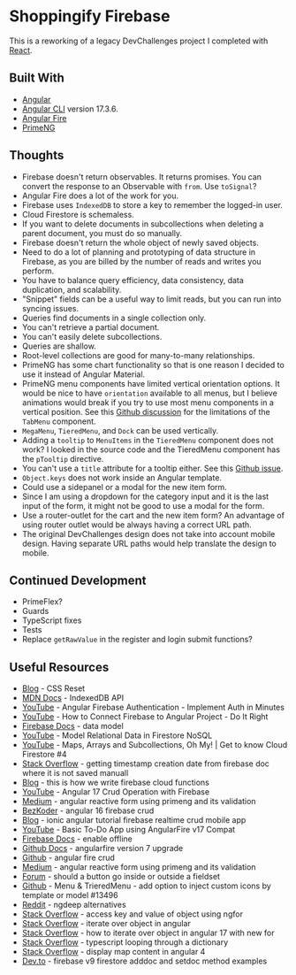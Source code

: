 # Shoppingify Firebase

This is a reworking of a legacy DevChallenges project I completed with [React](https://github.com/jdegand/shoppingify-frontend).

## Built With

- [Angular](https://angular.dev)
- [Angular CLI](https://github.com/angular/angular-cli) version 17.3.6.
- [Angular Fire](https://github.com/angular/angularfire)
- [PrimeNG](https://primeng.org)

## Thoughts

- Firebase doesn't return observables.  It returns promises. You can convert the response to an Observable with `from`.  Use `toSignal`?   
- Angular Fire does a lot of the work for you.  
- Firebase uses `IndexedDB` to store a key to remember the logged-in user. 
- Cloud Firestore is schemaless.   
- If you want to delete documents in subcollections when deleting a parent document, you must do so manually.
- Firebase doesn't return the whole object of newly saved objects.
- Need to do a lot of planning and prototyping of data structure in Firebase, as you are billed by the number of reads and writes you perform.
- You have to balance query efficiency, data consistency, data duplication, and scalability.  
- "Snippet" fields can be a useful way to limit reads, but you can run into syncing issues.  
- Queries find documents in a single collection only.  
- You can't retrieve a partial document.  
- You can't easily delete subcollections.  
- Queries are shallow. 
- Root-level collections are good for many-to-many relationships.
- PrimeNG has some chart functionality so that is one reason I decided to use it instead of Angular Material.
- PrimeNG menu components have limited vertical orientation options.  It would be nice to have `orientation` available to all menus, but I believe animations would break if you try to use most menu components in a vertical position. See this [Github discussion](https://github.com/orgs/primefaces/discussions/1134) for the limitations of the `TabMenu` component. 
- `MegaMenu`, `TieredMenu`, and `Dock` can be used vertically.
- Adding a `tooltip` to `MenuItems` in the `TieredMenu` component does not work?  I looked in the source code and the TieredMenu component has the `pTooltip` directive.  
- You can't use a `title` attribute for a tooltip either.  See this [Github issue](https://github.com/primefaces/primeng/issues/14217).
- `Object.keys` does not work inside an Angular template.
- Could use a sidepanel or a modal for the new item form.  
- Since I am using a dropdown for the category input and it is the last input of the form, it might not be good to use a modal for the form.
- Use a router-outlet for the cart and the new item form?  An advantage of using router outlet would be always having a correct URL path.
- The original DevChallenges design does not take into account mobile design.  Having separate URL paths would help translate the design to mobile.

## Continued Development

- PrimeFlex?
- Guards
- TypeScript fixes
- Tests
- Replace `getRawValue` in the register and login submit functions?  

## Useful Resources

- [Blog](https://piccalil.li/blog/a-more-modern-css-reset/) - CSS Reset
- [MDN Docs](https://developer.mozilla.org/en-US/docs/Web/API/IndexedDB_API) - IndexedDB API
- [YouTube](https://www.youtube.com/watch?v=586O934xrhQ) - Angular Firebase Authentication - Implement Auth in Minutes
- [YouTube](https://www.youtube.com/watch?v=0ihoworuX4o&t=662s) - How to Connect Firebase to Angular Project - Do It Right
- [Firebase Docs](https://firebase.google.com/docs/firestore/data-model) - data model
- [YouTube](https://www.youtube.com/watch?v=jm66TSlVtcc) - Model Relational Data in Firestore NoSQL
- [YouTube](https://www.youtube.com/watch?v=o7d5Zeic63s) - Maps, Arrays and Subcollections, Oh My! | Get to know Cloud Firestore #4
- [Stack Overflow](https://stackoverflow.com/questions/66547171/getting-timestamp-creation-date-from-firebase-doc-where-it-is-not-saved-manuall) - getting timestamp creation date from firebase doc where it is not saved manuall
- [Blog](https://www.fcodelabs.com/blogs/this-is-how-we-write-firebase-cloud-functions#:~:text=A%20collection%20name%20is%20always,the%20name%20of%20the%20collection) - this is how we write firebase cloud functions
- [YouTube](https://www.youtube.com/watch?v=QZlV3029dFk) - Angular 17 Crud Operation with Firebase
- [Medium](https://medium.com/@haseenakhader.uk/angular-reactive-form-using-primeng-and-its-validation-8baf6b9e7ed4) - angular reactive form using primeng and its validation
- [BezKoder](https://www.bezkoder.com/angular-16-firebase-crud/) - angular 16 firebase crud
- [Blog](https://www.djamware.com/post/5b74e54f80aca74669894413/ionic-angular-tutorial-firebase-realtime-crud-mobile-app#add-list) - ionic angular tutorial firebase realtime crud mobile app
- [YouTube](https://www.youtube.com/watch?v=Dn1AzYfeotA) - Basic To-Do App using AngularFire v17 Compat
- [Firebase Docs](https://firebase.google.com/docs/firestore/manage-data/enable-offline) - enable offline
- [Github Docs](https://github.com/angular/angularfire/blob/master/docs/version-7-upgrade.md) - angularfire version 7 upgrade
- [Github](https://github.com/aaronksaunders/angular-fire-crud) - angular fire crud
- [Medium](https://medium.com/@haseenakhader.uk/angular-reactive-form-using-primeng-and-its-validation-8baf6b9e7ed4) - angular reactive form using primeng and its validation
- [Forum](https://www.webdesignerforum.co.uk/topic/47379-should-a-button-go-inside-or-outside-a-fieldset/) - should a button go inside or outside a fieldset
- [Github](https://github.com/primefaces/primeng/issues/13496) - Menu & TrieredMenu - add option to inject custom icons by template or model #13496
- [Reddit](https://www.reddit.com/r/Angular2/comments/1090x9c/ngdeep_alternatives/?rdt=52856) - ngdeep alternatives
- [Stack Overflow](https://stackoverflow.com/questions/35534959/access-key-and-value-of-object-using-ngfor) - access key and value of object using ngfor
- [Stack Overflow](https://stackoverflow.com/questions/31490713/iterate-over-object-in-angular) - iterate over object in angular
- [Stack Overflow](https://stackoverflow.com/questions/78023327/how-to-iterate-over-object-in-angular-17-with-new-for) - how to iterate over object in angular 17 with new for
- [Stack Overflow](https://stackoverflow.com/questions/16174182/typescript-looping-through-a-dictionary) - typescript looping through a dictionary
- [Stack Overflow](https://stackoverflow.com/questions/47834222/display-map-content-in-angular-4-template) - display map content in angular 4 
- [Dev.to](https://dev.to/imkrunalkanojiya/firebase-v9-firestore-adddoc-and-setdoc-method-examples-nhe) - firebase v9 firestore adddoc and setdoc method examples
